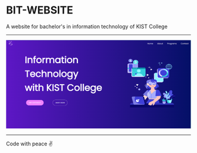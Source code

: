 # BIT-WEBSITE
A website for bachelor's in information technology of KIST College <br>
<hr>
<img src="https://github.com/tamanghawana09/BIT-WEBSITE/blob/main/Website.png">
<hr>
Code with peace ✌️
